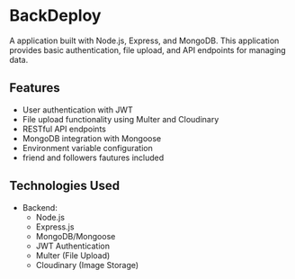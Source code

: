 # BackDeploy

A  application built with Node.js, Express, and MongoDB. This application provides basic authentication, file upload, and API endpoints for managing data.

## Features

- User authentication with JWT
- File upload functionality using Multer and Cloudinary
- RESTful API endpoints
- MongoDB integration with Mongoose
- Environment variable configuration
- friend and followers fautures included

## Technologies Used

- Backend:
  - Node.js
  - Express.js
  - MongoDB/Mongoose
  - JWT Authentication
  - Multer (File Upload)
  - Cloudinary (Image Storage)
